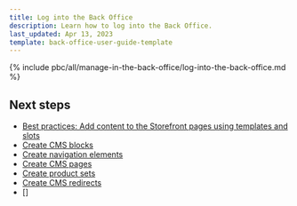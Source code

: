 ```yaml
---
title: Log into the Back Office
description: Learn how to log into the Back Office.
last_updated: Apr 13, 2023
template: back-office-user-guide-template
---
```


{% include pbc/all/manage-in-the-back-office/log-into-the-back-office.md %} <!-- To edit, see /_includes/pbc/all/manage-in-the-back-office/log-into-the-back-office.md -->

## Next steps

* [Best practices: Add content to the Storefront pages using templates and slots]()
* [Create CMS blocks](/docs/pbc/all/content-management-system/{{page.version}}/base-shop/manage-in-the-back-office/blocks/create-cms-blocks.html)
* [Create navigation elements](/docs/pbc/all/content-management-system/202212.0/manage-in-the-back-office/navigation/create-navigation-elements.html)
* [Create CMS pages](/docs/pbc/all/content-management-system/202212.0/manage-in-the-back-office/pages/create-cms-pages.html)
* [Create product sets](/docs/pbc/all/content-management-system/202212.0/manage-in-the-back-office/product-sets/create-product-sets.html)
* [Create CMS redirects](/docs/pbc/all/content-management-system/202212.0/manage-in-the-back-office/redirects/create-cms-redirects.html)
* []
